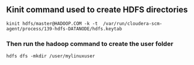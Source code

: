 ## Kinit command used to create HDFS directories
```
kinit hdfs/master@HADOOP.COM -k -t  /var/run/cloudera-scm-agent/process/139-hdfs-DATANODE/hdfs.keytab
```
### Then run the hadoop command to create the user folder

```
hdfs dfs -mkdir /user/mylinuxuser
```
